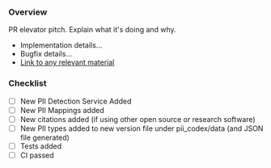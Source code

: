 ### Overview

PR elevator pitch. Explain what it's doing and why.

- Implementation details...
- Bugfix details...
- [Link to any relevant material]()

### Checklist

- [ ] New PII Detection Service Added
- [ ] New PII Mappings added
- [ ] New citations added (if using other open source or research software)
- [ ] New PII types added to new version file under pii_codex/data (and JSON file generated)
- [ ] Tests added
- [ ] CI passed